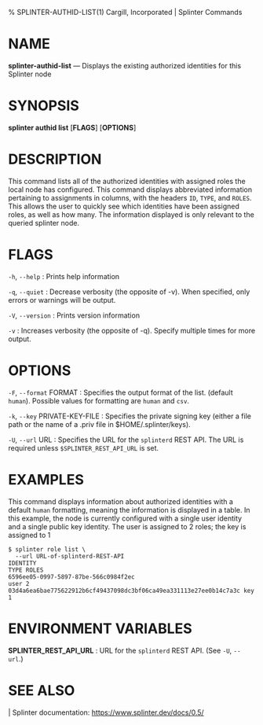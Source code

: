 % SPLINTER-AUTHID-LIST(1) Cargill, Incorporated | Splinter Commands
<!--
  Copyright 2018-2021 Cargill Incorporated
  Licensed under Creative Commons Attribution 4.0 International License
  https://creativecommons.org/licenses/by/4.0/
-->

NAME
====

**splinter-authid-list** — Displays the existing authorized identities for this
Splinter node

SYNOPSIS
========
**splinter authid list** \[**FLAGS**\] \[**OPTIONS**\]

DESCRIPTION
===========
This command lists all of the authorized identities with assigned roles the
local node has configured. This command displays abbreviated information
pertaining to assignments in columns, with the headers `ID`, `TYPE`, and
`ROLES`. This allows the user to quickly see which identities have been assigned
roles, as well as how many. The information displayed is only relevant to the
queried splinter node.

FLAGS
=====
`-h`, `--help`
: Prints help information

`-q`, `--quiet`
: Decrease verbosity (the opposite of -v). When specified, only errors or
  warnings will be output.

`-V`, `--version`
: Prints version information

`-v`
: Increases verbosity (the opposite of -q). Specify multiple times for more
  output.

OPTIONS
=======
`-F`, `--format` FORMAT
: Specifies the output format of the list. (default `human`). Possible values
  for formatting are `human` and `csv`.

`-k`, `--key` PRIVATE-KEY-FILE
: Specifies the private signing key (either a file path or the name of a
  .priv file in $HOME/.splinter/keys).

`-U`, `--url` URL
: Specifies the URL for the `splinterd` REST API. The URL is required unless
  `$SPLINTER_REST_API_URL` is set.

EXAMPLES
========
This command displays information about authorized identities with a default
`human` formatting, meaning the information is displayed in a table.  In this
example, the node is currently configured with a single user identity and a
single public key identity. The user is assigned to 2 roles; the key is assigned
to 1

```
$ splinter role list \
  --url URL-of-splinterd-REST-API
IDENTITY                                                           TYPE ROLES
6596ee05-0997-5897-87be-566c0984f2ec                               user 2
03d4a6ea6bae775622912b6cf49437098dc3bf06ca49ea331113e27ee0b14c7a3c key  1
```

ENVIRONMENT VARIABLES
=====================
**SPLINTER_REST_API_URL**
: URL for the `splinterd` REST API. (See `-U`, `--url`.)

SEE ALSO
========
| Splinter documentation: https://www.splinter.dev/docs/0.5/
